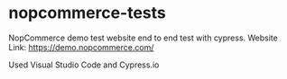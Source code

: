 # nopcommerce-tests
NopCommerce demo test website end to end test with cypress.
Website Link: https://demo.nopcommerce.com/

Used Visual Studio Code and Cypress.io
